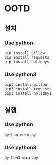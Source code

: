 # OOTD

## 설치
### Use python
```
pip install pillow
pip install requests
pip install holidays
```

### Use python3
```
pip3 install pillow
pip3 install requests
pip3 install holidays
```
## 실행
### Use python
```
python main.py
```

### Use python3
```
python3 main.py
```